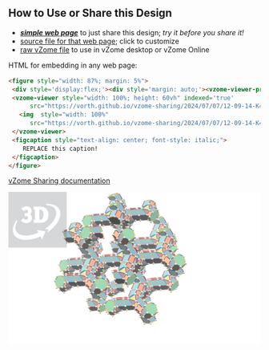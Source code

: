 
## How to Use or Share this Design

 - [***simple web page***](<https://vorth.github.io/vzome-sharing/2024/07/07/12-09-14-K4-lattice-RYB-study-2/>) to just share this design; *try it before you share it!*
 - [source file for that web page](<https://github.com/vorth/vzome-sharing/edit/main/2024/07/07/12-09-14-K4-lattice-RYB-study-2/index.md>); click to customize
 - [raw vZome file](<https://raw.githubusercontent.com/vorth/vzome-sharing/main/2024/07/07/12-09-14-K4-lattice-RYB-study-2/K4-lattice-RYB-study-2.vZome>) to use in vZome desktop or vZome Online
 
 HTML for embedding in any web page:
 ```html
<figure style="width: 87%; margin: 5%">
  <div style='display:flex;'><div style='margin: auto;'><vzome-viewer-previous label='prev step'></vzome-viewer-previous><vzome-viewer-next label='next step'></vzome-viewer-next></div></div>
  <vzome-viewer style="width: 100%; height: 60vh" indexed='true'
       src="https://vorth.github.io/vzome-sharing/2024/07/07/12-09-14-K4-lattice-RYB-study-2/K4-lattice-RYB-study-2.vZome" >
    <img  style="width: 100%"
       src="https://vorth.github.io/vzome-sharing/2024/07/07/12-09-14-K4-lattice-RYB-study-2/K4-lattice-RYB-study-2.png" >
  </vzome-viewer>
  <figcaption style="text-align: center; font-style: italic;">
     REPLACE this caption!
  </figcaption>
</figure>

 ```

[vZome Sharing documentation](https://vzome.github.io/vzome/sharing.html#how-it-works)

![Image](<K4-lattice-RYB-study-2.png>)

